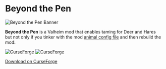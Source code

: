 # Beyond the Pen

![Beyond the Pen Banner](https://github.com/user-attachments/assets/c8ed378a-0681-4ace-91cc-c781107737c5)

**Beyond the Pen** is a Valheim mod that enables taming for Deer and Hares but not only if you tinker with the mod [animal config file](https://github.com/lecamihai/Beyondthepen-Valheim/blob/main/AnimalConfig.cs) and then rebuild the mod.

[![CurseForge](https://cf.way2muchnoise.eu/title/1129586.svg)](https://www.curseforge.com/valheim/mods/beyond-the-pen)  [![CurseForge](https://cf.way2muchnoise.eu/1129586.svg)](https://www.curseforge.com/valheim/mods/beyond-the-pen)

[Download on CurseForge](https://www.curseforge.com/valheim/mods/beyond-the-pen)
